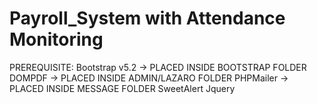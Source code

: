 # Payroll_System with Attendance Monitoring


PREREQUISITE:
 	Bootstrap v5.2 -> PLACED INSIDE BOOTSTRAP FOLDER
 	DOMPDF  -> PLACED INSIDE ADMIN/LAZARO FOLDER
 	PHPMailer -> PLACED INSIDE MESSAGE FOLDER
 	SweetAlert 
 	Jquery
